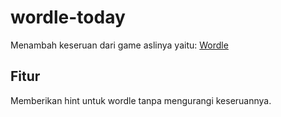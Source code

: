 # wordle-today

Menambah keseruan dari game aslinya yaitu: [Wordle](https://www.powerlanguage.co.uk/wordle/)

## Fitur

Memberikan hint untuk wordle tanpa mengurangi keseruannya.
